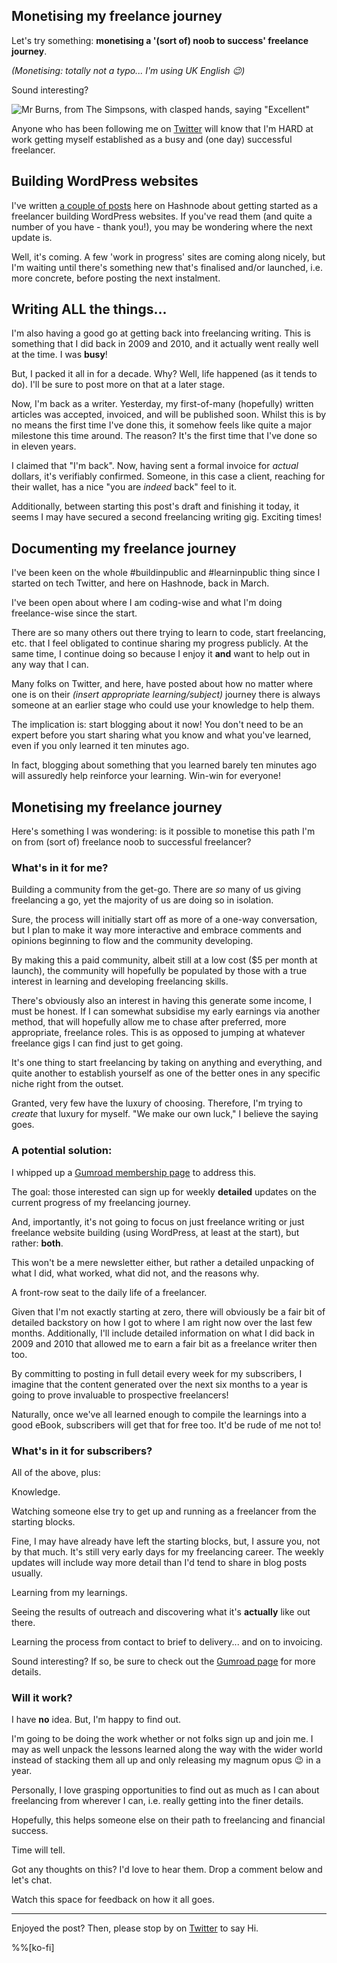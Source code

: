 ## Monetising my freelance journey

Let's try something: **monetising a '(sort of) noob to success' freelance journey**.

*(Monetising: totally not a typo... I'm using UK English 😉)*

Sound interesting?

![Mr Burns, from The Simpsons, with clasped hands, saying "Excellent"](https://cdn.hashnode.com/res/hashnode/image/upload/v1629190206600/mpIJQw-US.png)

Anyone who has been following me on [Twitter](https://twitter.com/aldercode) will know that I'm HARD at work getting myself established as a busy and (one day) successful freelancer.

## Building WordPress websites ##

I've written [a couple of posts](https://blog.aldercode.com/series/freelancing-wp) here on Hashnode about getting started as a freelancer building WordPress websites. If you've read them (and quite a number of you have - thank you!), you may be wondering where the next update is. 

Well, it's coming. A few 'work in progress' sites are coming along nicely, but I'm waiting until there's something new that's finalised and/or launched, i.e. more concrete, before posting the next instalment. 

## Writing ALL the things... ##

I'm also having a good go at getting back into freelancing writing. This is something that I did back in 2009 and 2010, and it actually went really well at the time. I was **busy**!

But, I packed it all in for a decade. Why? Well, life happened (as it tends to do). I'll be sure to post more on that at a later stage. 

Now, I'm back as a writer. Yesterday, my first-of-many (hopefully) written articles was accepted, invoiced, and will be published soon. Whilst this is by no means the first time I've done this, it somehow feels like quite a major milestone this time around. The reason? It's the first time that I've done so in eleven years. 

I claimed that "I'm back". Now, having sent a formal invoice for *actual* dollars, it's verifiably confirmed. Someone, in this case a client, reaching for their wallet, has a nice "you are *indeed* back" feel to it.

Additionally, between starting this post's draft and finishing it today, it seems I may have secured a second freelancing writing gig. Exciting times!

## Documenting my freelance journey ##

I've been keen on the whole #buildinpublic and #learninpublic thing since I started on tech Twitter, and here on Hashnode, back in March.

I've been open about where I am coding-wise and what I'm doing freelance-wise since the start.

There are so many others out there trying to learn to code, start freelancing, etc. that I feel obligated to continue sharing my progress publicly. At the same time, I continue doing so because I enjoy it **and** want to help out in any way that I can.

Many folks on Twitter, and here, have posted about how no matter where one is on their *(insert appropriate learning/subject)* journey there is always someone at an earlier stage who could use your knowledge to help them. 

The implication is: start blogging about it now! You don't need to be an expert before you start sharing what you know and what you've learned, even if you only learned it ten minutes ago.

In fact, blogging about something that you learned barely ten minutes ago will assuredly help reinforce your learning. Win-win for everyone!

## Monetising my freelance journey ##

Here's something I was wondering: is it possible to monetise this path I'm on from (sort of) freelance noob to successful freelancer?

### What's in it for me? ###

Building a community from the get-go. There are *so* many of us giving freelancing a go, yet the majority of us are doing so in isolation. 

Sure, the process will initially start off as more of a one-way conversation, but I plan to make it way more interactive and embrace comments and opinions beginning to flow and the community developing.

By making this a paid community, albeit still at a low cost ($5 per month at launch), the community will hopefully be populated by those with a true interest in learning and developing freelancing skills.

There's obviously also an interest in having this generate some income, I must be honest. If I can somewhat subsidise my early earnings via another method, that will hopefully allow me to chase after preferred, more appropriate, freelance roles. This is as opposed to jumping at whatever freelance gigs I can find just to get going.

It's one thing to start freelancing by taking on anything and everything, and quite another to establish yourself as one of the better ones in any specific niche right from the outset.

Granted, very few have the luxury of choosing. Therefore, I'm trying to *create* that luxury for myself. "We make our own luck," I believe the saying goes.

### A potential solution: ###

I whipped up a [Gumroad membership page](https://aldercode.gumroad.com/l/goingfreelance) to address this. 

The goal: those interested can sign up for weekly **detailed** updates on the current progress of my freelancing journey. 

And, importantly, it's not going to focus on just freelance writing or just freelance website building (using WordPress, at least at the start), but rather: **both**.

This won't be a mere newsletter either, but rather a detailed unpacking of what I did, what worked, what did not, and the reasons why.

A front-row seat to the daily life of a freelancer.

Given that I'm not exactly starting at zero, there will obviously be a fair bit of detailed backstory on how I got to where I am right now over the last few months. Additionally, I'll include detailed information on what I did back in 2009 and 2010 that allowed me to earn a fair bit as a freelance writer then too.

By committing to posting in full detail every week for my subscribers, I imagine that the content generated over the next six months to a year is going to prove invaluable to prospective freelancers!

Naturally, once we've all learned enough to compile the learnings into a good eBook, subscribers will get that for free too. It'd be rude of me not to!

### What's in it for subscribers? ###

All of the above, plus: 

Knowledge. 

Watching someone else try to get up and running as a freelancer from the starting blocks. 

Fine, I may have already have left the starting blocks, but, I assure you, not by that much. It's still very early days for my freelancing career. The weekly updates will include way more detail than I'd tend to share in blog posts usually. 

Learning from my learnings.

Seeing the results of outreach and discovering what it's **actually** like out there.

Learning the process from contact to brief to delivery... and on to invoicing.

Sound interesting? If so, be sure to check out the [Gumroad page](https://aldercode.gumroad.com/l/goingfreelance) for more details.

### Will it work? ###

I have **no** idea. But, I'm happy to find out.

I'm going to be doing the work whether or not folks sign up and join me. I may as well unpack the lessons learned along the way with the wider world instead of stacking them all up and only releasing my magnum opus 😉 in a year.

Personally, I love grasping opportunities to find out as much as I can about freelancing from wherever I can, i.e. really getting into the finer details. 

Hopefully, this helps someone else on their path to freelancing and financial success.

Time will tell.

Got any thoughts on this? I'd love to hear them. Drop a comment below and let's chat.

Watch this space for feedback on how it all goes.

---
Enjoyed the post? Then, please stop by on [Twitter](https://twitter.com/aldercode) to say Hi. 

%%[ko-fi]
